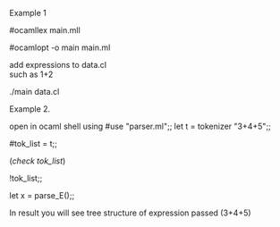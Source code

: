 Example 1

#ocamllex main.mll

#ocamlopt -o main main.ml

add expressions to data.cl  
   such as 1+2  
   
./main data.cl  

Example 2.

open in ocaml shell using  #use "parser.ml";;
 let t =  tokenizer "3+4+5";;

#tok_list = t;;


(*check tok_list*)

!tok_list;;

let x  = parse_E();;

In result you will see tree structure of expression passed (3+4+5)
